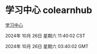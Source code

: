 # 学习中心 colearnhub
[学习中心](http://219.139.197.74:56308/colearnhub/)

2024年 10月 26日 星期六 11:40:02 CST

2024年 10月 26日 星期六 03:40:02 GMT
